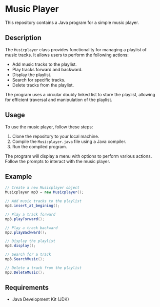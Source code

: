# Music Player

This repository contains a Java program for a simple music player.

## Description

The `Musicplayer` class provides functionality for managing a playlist of music tracks. It allows users to perform the following actions:

- Add music tracks to the playlist.
- Play tracks forward and backward.
- Display the playlist.
- Search for specific tracks.
- Delete tracks from the playlist.

The program uses a circular doubly linked list to store the playlist, allowing for efficient traversal and manipulation of the playlist.

## Usage

To use the music player, follow these steps:

1. Clone the repository to your local machine.
2. Compile the `Musicplayer.java` file using a Java compiler.
3. Run the compiled program.

The program will display a menu with options to perform various actions. Follow the prompts to interact with the music player.

## Example

```java
// Create a new Musicplayer object
Musicplayer mp3 = new Musicplayer();

// Add music tracks to the playlist
mp3.insert_at_begining();

// Play a track forward
mp3.playForward();

// Play a track backward
mp3.playBackward();

// Display the playlist
mp3.display();

// Search for a track
mp3.SearchMusic();

// Delete a track from the playlist
mp3.DeleteMusic();
```

## Requirements

- Java Development Kit (JDK)
